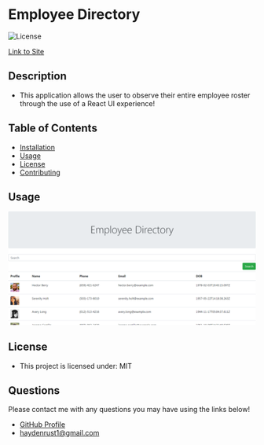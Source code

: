 # Employee Directory

  ![License](https://img.shields.io/badge/license-MIT-blue)
  
  [Link to Site](https://employee-directory-hr.herokuapp.com/)

  ## Description
  * This application allows the user to observe their entire employee roster through the use of a React UI experience!

  ## Table of Contents
  * [Installation](#installation)
  * [Usage](#usage)
  * [License](#license)
  * [Contributing](#contributing)
  
  ## Usage
  ![appScreen](public/images/appScreen.png)
  ## License
  * This project is licensed under: MIT

  ## Questions
  Please contact me with any questions you may have using the links below!
  * [GitHub Profile](https://github.com/haydenrust1)
  * <haydenrust1@gmail.com>
  
